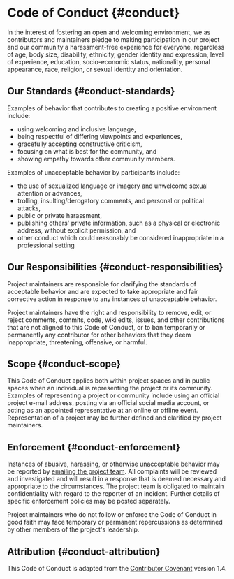 # Code of Conduct {#conduct}

In the interest of fostering an open and welcoming environment, we as
contributors and maintainers pledge to making participation in our project and
our community a harassment-free experience for everyone, regardless of age, body
size, disability, ethnicity, gender identity and expression, level of
experience, education, socio-economic status, nationality, personal appearance,
race, religion, or sexual identity and orientation.

## Our Standards {#conduct-standards}

Examples of behavior that contributes to creating a positive environment
include:

* using welcoming and inclusive language,
* being respectful of differing viewpoints and experiences,
* gracefully accepting constructive criticism,
* focusing on what is best for the community, and
* showing empathy towards other community members.

Examples of unacceptable behavior by participants include:

* the use of sexualized language or imagery and unwelcome sexual
  attention or advances,
* trolling, insulting/derogatory comments, and personal or political
  attacks,
* public or private harassment,
* publishing others' private information, such as a physical or
  electronic address, without explicit permission, and
* other conduct which could reasonably be considered inappropriate in
  a professional setting

## Our Responsibilities {#conduct-responsibilities}

Project maintainers are responsible for clarifying the standards of acceptable
behavior and are expected to take appropriate and fair corrective action in
response to any instances of unacceptable behavior.

Project maintainers have the right and responsibility to remove, edit, or reject
comments, commits, code, wiki edits, issues, and other contributions that are
not aligned to this Code of Conduct, or to ban temporarily or permanently any
contributor for other behaviors that they deem inappropriate, threatening,
offensive, or harmful.

## Scope {#conduct-scope}

This Code of Conduct applies both within project spaces and in public spaces
when an individual is representing the project or its community. Examples of
representing a project or community include using an official project e-mail
address, posting via an official social media account, or acting as an appointed
representative at an online or offline event. Representation of a project may be
further defined and clarified by project maintainers.

## Enforcement {#conduct-enforcement}

Instances of abusive, harassing, or otherwise unacceptable behavior may be
reported by [emailing the project team](mailto:gvwilson@third-bit.com). All
complaints will be reviewed and investigated and will result in a response that
is deemed necessary and appropriate to the circumstances. The project team is
obligated to maintain confidentiality with regard to the reporter of an
incident.  Further details of specific enforcement policies may be posted
separately.

Project maintainers who do not follow or enforce the Code of Conduct in good
faith may face temporary or permanent repercussions as determined by other
members of the project's leadership.

## Attribution {#conduct-attribution}

This Code of Conduct is adapted from the
[Contributor Covenant](https://www.contributor-covenant.org) version 1.4.

